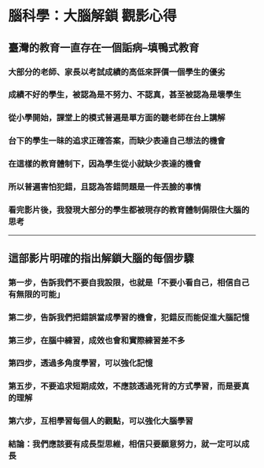# 腦科學：大腦解鎖 觀影心得

## 臺灣的教育一直存在一個詬病–**填鴨式教育**
### 大部分的老師、家長以考試成績的高低來評價一個學生的優劣
### 成績不好的學生，被認為是不努力、不認真，甚至被認為是壞學生
### 從小學開始，課堂上的模式普遍是單方面的聽老師在台上講解
### 台下的學生一昧的追求正確答案，而缺少表達自己想法的機會
### 在這樣的教育體制下，因為學生從小就缺少表達的機會
### 所以普遍害怕犯錯，且認為答錯問題是一件丟臉的事情

### 看完影片後，我發現大部分的學生都被現存的教育體制侷限住大腦的思考

---

## 這部影片明確的指出解鎖大腦的每個步驟

### 第一步，告訴我們不要自我設限，也就是「不要小看自己，相信自己有無限的可能」
### 第二步，告訴我們把錯誤當成學習的機會，犯錯反而能促進大腦記憶
### 第三步，在腦中練習，成效也會和實際練習差不多
### 第四步，透過多角度學習，可以強化記憶
### 第五步，不要追求短期成效，不應該透過死背的方式學習，而是要真的理解
### 第六步，互相學習每個人的觀點，可以強化大腦學習

### 結論：**我們應該要有成長型思維，相信只要願意努力，就一定可以成長**

